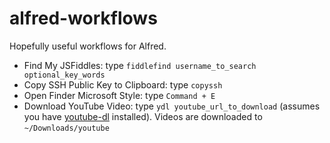 # alfred-workflows

Hopefully useful workflows for Alfred.

* Find My JSFiddles: type `fiddlefind username_to_search optional_key_words`
* Copy SSH Public Key to Clipboard: type `copyssh`
* Open Finder Microsoft Style: type `Command + E`
* Download YouTube Video: type `ydl youtube_url_to_download` (assumes you have [youtube-dl](https://rg3.github.io/youtube-dl) installed). Videos are downloaded to `~/Downloads/youtube`
